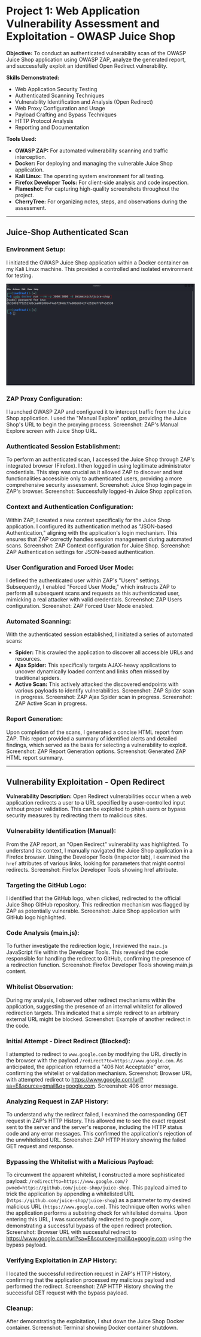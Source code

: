 # Project 1: Web Application Vulnerability Assessment and Exploitation - OWASP Juice Shop

**Objective:** To conduct an authenticated vulnerability scan of the OWASP Juice Shop application using OWASP ZAP, analyze the generated report, and successfully exploit an identified Open Redirect vulnerability.

**Skills Demonstrated:**

* Web Application Security Testing
* Authenticated Scanning Techniques
* Vulnerability Identification and Analysis (Open Redirect)
* Web Proxy Configuration and Usage
* Payload Crafting and Bypass Techniques
* HTTP Protocol Analysis
* Reporting and Documentation

**Tools Used:**

* **OWASP ZAP:** For automated vulnerability scanning and traffic interception.
* **Docker:** For deploying and managing the vulnerable Juice Shop application.
* **Kali Linux:** The operating system environment for all testing.
* **Firefox Developer Tools:** For client-side analysis and code inspection.
* **Flameshot:** For capturing high-quality screenshots throughout the project.
* **CherryTree:** For organizing notes, steps, and observations during the assessment.

---

## Juice-Shop Authenticated Scan

### Environment Setup:
I initiated the OWASP Juice Shop application within a Docker container on my Kali Linux machine. This provided a controlled and isolated environment for testing.

![](screenshots/1.png)

### ZAP Proxy Configuration:
I launched OWASP ZAP and configured it to intercept traffic from the Juice Shop application. I used the "Manual Explore" option, providing the Juice Shop's URL to begin the proxying process.
Screenshot: ZAP's Manual Explore screen with Juice Shop URL.

### Authenticated Session Establishment:
To perform an authenticated scan, I accessed the Juice Shop through ZAP's integrated browser (Firefox). I then logged in using legitimate administrator credentials. This step was crucial as it allowed ZAP to discover and test functionalities accessible only to authenticated users, providing a more comprehensive security assessment.
Screenshot: Juice Shop login page in ZAP's browser.
Screenshot: Successfully logged-in Juice Shop application.

### Context and Authentication Configuration:
Within ZAP, I created a new context specifically for the Juice Shop application. I configured its authentication method as "JSON-based Authentication," aligning with the application's login mechanism. This ensures that ZAP correctly handles session management during automated scans.
Screenshot: ZAP Context configuration for Juice Shop.
Screenshot: ZAP Authentication settings for JSON-based authentication.

### User Configuration and Forced User Mode:
I defined the authenticated user within ZAP's "Users" settings. Subsequently, I enabled "Forced User Mode," which instructs ZAP to perform all subsequent scans and requests as this authenticated user, mimicking a real attacker with valid credentials.
Screenshot: ZAP Users configuration.
Screenshot: ZAP Forced User Mode enabled.

### Automated Scanning:
With the authenticated session established, I initiated a series of automated scans:
* **Spider:** This crawled the application to discover all accessible URLs and resources.
* **Ajax Spider:** This specifically targets AJAX-heavy applications to uncover dynamically loaded content and links often missed by traditional spiders.
* **Active Scan:** This actively attacked the discovered endpoints with various payloads to identify vulnerabilities.
Screenshot: ZAP Spider scan in progress.
Screenshot: ZAP Ajax Spider scan in progress.
Screenshot: ZAP Active Scan in progress.

### Report Generation:
Upon completion of the scans, I generated a concise HTML report from ZAP. This report provided a summary of identified alerts and detailed findings, which served as the basis for selecting a vulnerability to exploit.
Screenshot: ZAP Report Generation options.
Screenshot: Generated ZAP HTML report summary.

---

## Vulnerability Exploitation - Open Redirect

**Vulnerability Description:** Open Redirect vulnerabilities occur when a web application redirects a user to a URL specified by a user-controlled input without proper validation. This can be exploited to phish users or bypass security measures by redirecting them to malicious sites.

### Vulnerability Identification (Manual):
From the ZAP report, an "Open Redirect" vulnerability was highlighted. To understand its context, I manually navigated the Juice Shop application in a Firefox browser. Using the Developer Tools (Inspector tab), I examined the `href` attributes of various links, looking for parameters that might control redirects.
Screenshot: Firefox Developer Tools showing href attribute.

### Targeting the GitHub Logo:
I identified that the GitHub logo, when clicked, redirected to the official Juice Shop GitHub repository. This redirection mechanism was flagged by ZAP as potentially vulnerable.
Screenshot: Juice Shop application with GitHub logo highlighted.

### Code Analysis (main.js):
To further investigate the redirection logic, I reviewed the `main.js` JavaScript file within the Developer Tools. This revealed the code responsible for handling the redirect to GitHub, confirming the presence of a redirection function.
Screenshot: Firefox Developer Tools showing main.js content.

### Whitelist Observation:
During my analysis, I observed other redirect mechanisms within the application, suggesting the presence of an internal whitelist for allowed redirection targets. This indicated that a simple redirect to an arbitrary external URL might be blocked.
Screenshot: Example of another redirect in the code.

### Initial Attempt - Direct Redirect (Blocked):
I attempted to redirect to `www.google.com` by modifying the URL directly in the browser with the payload `/redirect?to=https://www.google.com`. As anticipated, the application returned a "406 Not Acceptable" error, confirming the whitelist or validation mechanism.
Screenshot: Browser URL with attempted redirect to https://www.google.com/url?sa=E&source=gmail&q=google.com.
Screenshot: 406 error message.

### Analyzing Request in ZAP History:
To understand why the redirect failed, I examined the corresponding GET request in ZAP's HTTP History. This allowed me to see the exact request sent to the server and the server's response, including the HTTP status code and any error messages. This confirmed the application's rejection of the unwhitelisted URL.
Screenshot: ZAP HTTP History showing the failed GET request and response.

### Bypassing the Whitelist with a Malicious Payload:
To circumvent the apparent whitelist, I constructed a more sophisticated payload: `/redirect?to=https://www.google.com/?pwned=https://github.com/juice-shop/juice-shop`. This payload aimed to trick the application by appending a whitelisted URL (`https://github.com/juice-shop/juice-shop`) as a parameter to my desired malicious URL (`https://www.google.com`). This technique often works when the application performs a substring check for whitelisted domains. Upon entering this URL, I was successfully redirected to google.com, demonstrating a successful bypass of the open redirect protection.
Screenshot: Browser URL with successful redirect to https://www.google.com/url?sa=E&source=gmail&q=google.com using the bypass payload.

### Verifying Exploitation in ZAP History:
I located the successful redirection request in ZAP's HTTP History, confirming that the application processed my malicious payload and performed the redirect.
Screenshot: ZAP HTTP History showing the successful GET request with the bypass payload.

### Cleanup:
After demonstrating the exploitation, I shut down the Juice Shop Docker container.
Screenshot: Terminal showing Docker container shutdown.
